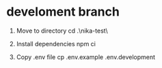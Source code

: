 # develoment branch

1. Move to directory
   cd .\nika-test\

2. Install dependencies
   npm ci

3. Copy .env file
   cp .env.example .env.development